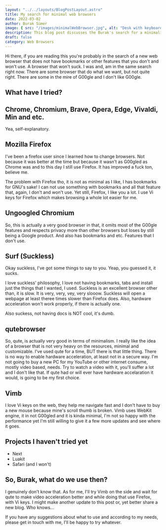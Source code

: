 ```yaml
---
layout: "../../layouts/BlogPostLayout.astro"
title: My search for minimal web browsers
date: 2022-03-02
author: Burak Sümer
image: { src: "/images/minimalWebBrowser.jpg", alt: "Desk with keyboard" }
description: This blog post discusses the Burak's search for a minimalistic web browser, and their experiences trying various browsers including Firefox, Ungoogled Chromium, Surf, and qutebrowser. The author invites readers to contact them with suggestions for alternative browsers that meet their needs.
draft: false
category: Web Browsers
---
```


Hi there, if you are reading this you're probably in the search of a new web browser that does not have bookmarks or other features that you don't and won't use. A browser that won't suck. I was and, am in the same search right now. There are some browser that do what we want, but not quite right. There are some in the mire of G00gle and I don't like G00gle.

## What have I tried?

## Chrome, Chromium, Brave, Opera, Edge, Vivaldi, Min and etc.

Yea, self-explanatory.

## Mozilla Firefox

I've been a firefox user since I learned how to change browsers. Not because it was better at the time but because it wasn't as G00gled as Chrome was and to this day I still use Firefox. It has improved a fuck ton, believe me.

The problem with Firefox tho, it is not as minimal as I like, I has bookmarks for GNU's sake! I can not use something with bookmarks and all that feature that, again, I don't and won't use. Yet still, Firefox, I like you a lot. I use Vi keys for Firefox which makes browsing a whole lot easier for me.

## Ungoogled Chromium

So, this is actually a very good browser in that, it omits most of the G00gle features and respects privacy more than other browsers but loses by still being a Google product. And also has bookmarks and etc. Features that I don't use.

## Surf (Suckless)

Okay suckless, I've got some things to say to you. Yeap, you guessed it, it sucks.

I love suckless' philosophy, I love not having bookmarks, tabs and install just the things that I wanted, I used. Suckless is an excellent browser other than, it is slow. It is very, very, vey, very slooow. Suckless will open a webpage at least theree times slower than Firefox does. Also, hardware acceleration won't work properly, if there is actually one.

Also suckess, not having docs is NOT cool, it's dumb.

## qutebrowser

So, qute, is actually very good in terms of minimalism. I really like the idea of a browser that is not very heavy on the resources, minimal and customizable. I've used qute for a time, BUT there is that little thing. There is no way to enable hardware acceleration, at least not in a secure way. I'm not going to buy a new PC for my YouTube or other internet consume, mostly video based, needs. Try to watch a video with it, you'll suffer a lot and I don't like that. If qute had or will ever have hardware accelaration it would, is going to be my first choice.

## Vimb

I love Vi keys on the web, they help me navigate fast and I don't have to buy a new mouse because mine's scroll thumb is broken. Vimb uses WebKit engine, it in not G00gled and it is kinda minimal, I'm not so happy with the performance yet I'm still willing to give it a few more updates and see where it goes.

## Projects I haven't tried yet

- Next
- Luakit
- Safari (and I won't)

## So, Burak, what do we use then?

I genuinely don't know that. As for me, I'll try Vimb on the side and wait for qute to make video acceleration better and while doing that use Firefox, with Vi keys. I might make another update to this post or, yet better share a new blog. Who knows...

If you have any suggestions about what to use and according to my needs, please get in touch with me, I'll be happy to try whatever.
